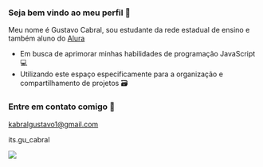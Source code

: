 ### Seja bem vindo ao meu perfil 👋

Meu nome é Gustavo Cabral, sou estudante da rede estadual de ensino e também aluno do [Alura](https://alura.com)

- Em busca de aprimorar minhas habilidades de programação JavaScript 💻
- Utilizando este espaço especificamente para a organização e compartilhamento de projetos 🗃️ 

### Entre em contato comigo 📩 

kabralgustavo1@gmail.com 

its.gu_cabral

![ ](https://tenor.com/pt-BR/view/space-city-gif-19993984)
